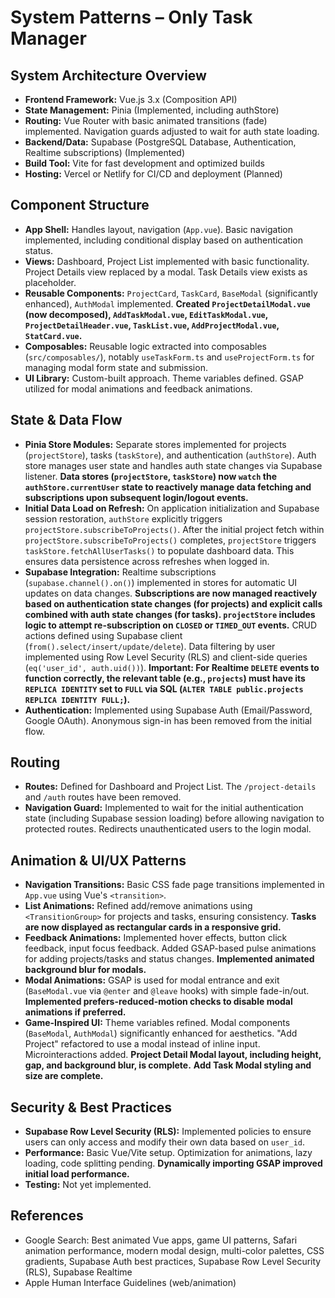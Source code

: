 # System Patterns – Only Task Manager

## System Architecture Overview

- **Frontend Framework:** Vue.js 3.x (Composition API)
- **State Management:** Pinia (Implemented, including authStore)
- **Routing:** Vue Router with basic animated transitions (fade) implemented. Navigation guards adjusted to wait for auth state loading.
- **Backend/Data:** Supabase (PostgreSQL Database, Authentication, Realtime subscriptions) (Implemented)
- **Build Tool:** Vite for fast development and optimized builds
- **Hosting:** Vercel or Netlify for CI/CD and deployment (Planned)

## Component Structure

- **App Shell:** Handles layout, navigation (`App.vue`). Basic navigation implemented, including conditional display based on authentication status.
- **Views:** Dashboard, Project List implemented with basic functionality. Project Details view replaced by a modal. Task Details view exists as placeholder.
- **Reusable Components:** `ProjectCard`, `TaskCard`, `BaseModal` (significantly enhanced), `AuthModal` implemented. **Created `ProjectDetailModal.vue` (now decomposed), `AddTaskModal.vue`, `EditTaskModal.vue`, `ProjectDetailHeader.vue`, `TaskList.vue`, `AddProjectModal.vue`, `StatCard.vue`.**
- **Composables:** Reusable logic extracted into composables (`src/composables/`), notably `useTaskForm.ts` and `useProjectForm.ts` for managing modal form state and submission.
- **UI Library:** Custom-built approach. Theme variables defined. GSAP utilized for modal animations and feedback animations.

## State & Data Flow

- **Pinia Store Modules:** Separate stores implemented for projects (`projectStore`), tasks (`taskStore`), and authentication (`authStore`). Auth store manages user state and handles auth state changes via Supabase listener. **Data stores (`projectStore`, `taskStore`) now `watch` the `authStore.currentUser` state to reactively manage data fetching and subscriptions upon subsequent login/logout events.**
- **Initial Data Load on Refresh:** On application initialization and Supabase session restoration, `authStore` explicitly triggers `projectStore.subscribeToProjects()`. After the initial project fetch within `projectStore.subscribeToProjects()` completes, `projectStore` triggers `taskStore.fetchAllUserTasks()` to populate dashboard data. This ensures data persistence across refreshes when logged in.
- **Supabase Integration:** Realtime subscriptions (`supabase.channel().on()`) implemented in stores for automatic UI updates on data changes. **Subscriptions are now managed reactively based on authentication state changes (for projects) and explicit calls combined with auth state changes (for tasks). `projectStore` includes logic to attempt re-subscription on `CLOSED` or `TIMED_OUT` events.** CRUD actions defined using Supabase client (`from().select/insert/update/delete`). Data filtering by user implemented using Row Level Security (RLS) and client-side queries (`eq('user_id', auth.uid())`). **Important: For Realtime `DELETE` events to function correctly, the relevant table (e.g., `projects`) must have its `REPLICA IDENTITY` set to `FULL` via SQL (`ALTER TABLE public.projects REPLICA IDENTITY FULL;`).**
- **Authentication:** Implemented using Supabase Auth (Email/Password, Google OAuth). Anonymous sign-in has been removed from the initial flow.

## Routing

- **Routes:** Defined for Dashboard and Project List. The `/project-details` and `/auth` routes have been removed.
- **Navigation Guard:** Implemented to wait for the initial authentication state (including Supabase session loading) before allowing navigation to protected routes. Redirects unauthenticated users to the login modal.

## Animation & UI/UX Patterns

- **Navigation Transitions:** Basic CSS fade page transitions implemented in `App.vue` using Vue's `<transition>`.
- **List Animations:** Refined add/remove animations using `<TransitionGroup>` for projects and tasks, ensuring consistency. **Tasks are now displayed as rectangular cards in a responsive grid.**
- **Feedback Animations:** Implemented hover effects, button click feedback, input focus feedback. Added GSAP-based pulse animations for adding projects/tasks and status changes. **Implemented animated background blur for modals.**
- **Modal Animations:** GSAP is used for modal entrance and exit (`BaseModal.vue` via `@enter` and `@leave` hooks) with simple fade-in/out. **Implemented prefers-reduced-motion checks to disable modal animations if preferred.**
- **Game-Inspired UI:** Theme variables refined. Modal components (`BaseModal`, `AuthModal`) significantly enhanced for aesthetics. "Add Project" refactored to use a modal instead of inline input. Microinteractions added. **Project Detail Modal layout, including height, gap, and background blur, is complete.** **Add Task Modal styling and size are complete.**

## Security & Best Practices

- **Supabase Row Level Security (RLS):** Implemented policies to ensure users can only access and modify their own data based on `user_id`.
- **Performance:** Basic Vue/Vite setup. Optimization for animations, lazy loading, code splitting pending. **Dynamically importing GSAP improved initial load performance.**
- **Testing:** Not yet implemented.

## References

- Google Search: Best animated Vue apps, game UI patterns, Safari animation performance, modern modal design, multi-color palettes, CSS gradients, Supabase Auth best practices, Supabase Row Level Security (RLS), Supabase Realtime
- Apple Human Interface Guidelines (web/animation)
